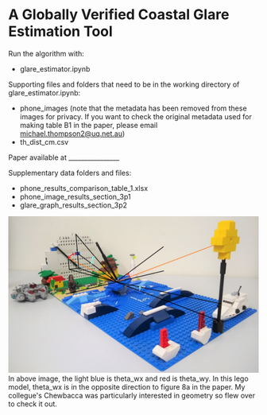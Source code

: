 # A Globally Verified Coastal Glare Estimation Tool

Run the algorithm with:
- glare_estimator.ipynb

Supporting files and folders that need to be in the working directory of glare_estimator.ipynb:
- phone_images (note that the metadata has been removed from these images for privacy. If you want to check the original metadata used for making table B1 in the paper, please email michael.thompson2@uq.net.au)
- th_dist_cm.csv

Paper available at ________________

Supplementary data folders and files:
- phone_results_comparison_table_1.xlsx
- phone_image_results_section_3p1
- glare_graph_results_section_3p2

![glare_model_eq](https://github.com/mikeyt120/coastal-glare-estimation/blob/main/glare_model_eq.jpg)
In above image, the light blue is theta_wx and red is theta_wy. In this lego model, theta_wx is in the opposite direction to figure 8a in the paper. My collegue's Chewbacca was particularly interested in geometry so flew over to check it out.
